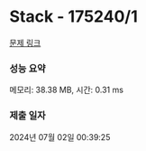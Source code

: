 # Stack - 175240/1 

[문제 링크](https://level.goorm.io/exam/175240/stack/quiz/1) 

### 성능 요약

메모리: 38.38 MB, 시간: 0.31 ms

### 제출 일자

2024년 07월 02일 00:39:25

